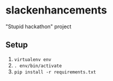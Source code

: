 # slackenhancements
"Stupid hackathon" project

## Setup
1. `virtualenv env`
2. `. env/bin/activate`
3. `pip install -r requirements.txt`
